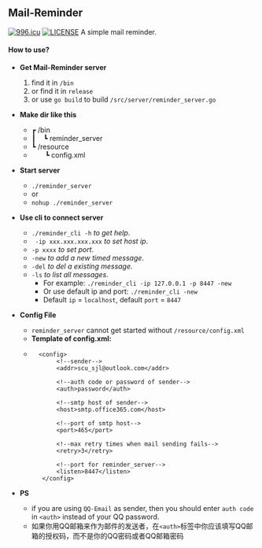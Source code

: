 ## Mail-Reminder  
<a href="https://996.icu"><img src="https://img.shields.io/badge/link-996.icu-red.svg" alt="996.icu" /></a>
[![LICENSE](https://img.shields.io/badge/license-Anti%20996-blue.svg)](https://github.com/996icu/996.ICU/blob/master/LICENSE)
A simple mail reminder.  
#### How to use?
+ **Get Mail-Reminder server**
  1. find it in ```/bin```
  2. or find it in ```release```
  3. or use ```go build``` to build ```/src/server/reminder_server.go```

+ **Make dir like this**
  + ┏ /bin
  + ┃ &nbsp;&nbsp;&nbsp;┗ reminder_server
  + ┗ /resource  
  + &nbsp;&nbsp;&nbsp;&nbsp;&nbsp;&nbsp;&nbsp;┗ config.xml
    
+ **Start server**
  + ```./reminder_server```
  + or
  + ```nohup ./reminder_server```
  
+ **Use cli to connect server**
  + ```./reminder_cli -h``` _to get help_.
  + ``` -ip xxx.xxx.xxx.xxx``` _to set host ip_.
  + ```-p xxxx``` _to set port_.
  + ```-new``` _to add a new timed message_.
  + ```-del``` _to del a existing message_.
  + ```-ls``` _to list all messages_.
    + For example: ```./reminder_cli -ip 127.0.0.1 -p 8447 -new```
    + Or use default ip and port: ```./reminder_cli -new```
    + Default ```ip``` = ```localhost```, default ```port``` = ```8447```
    
+ **Config File**
  + ```reminder_server``` cannot get started without ```/resource/config.xml```  
  + **Template of config.xml:**
  + ```
      <config>
           <!--sender-->
           <addr>scu_sjl@outlook.com</addr>
           
           <!--auth code or password of sender-->
           <auth>password</auth>
    
           <!--smtp host of sender-->
           <host>smtp.office365.com</host>
    
           <!--port of smtp host-->
           <port>465</port>
    
           <!--max retry times when mail sending fails-->
           <retry>3</retry>
           
           <!--port for reminder_server-->
           <listen>8447</listen>
       </config>
    ```

+ **PS**
  + if you are using ```QQ-Email``` as sender, then you should enter ```auth code``` in ```<auth>``` instead of your QQ password.
  + 如果你用QQ邮箱来作为邮件的发送者，在```<auth>```标签中你应该填写QQ邮箱的授权码，而不是你的QQ密码或者QQ邮箱密码
